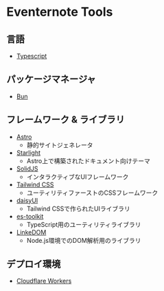 # Eventernote Tools

## 言語

- [Typescript](https://www.typescriptlang.org/)

## パッケージマネージャ

- [Bun](https://bun.sh/)

## フレームワーク & ライブラリ

- [Astro](https://docs.astro.build/)
  - 静的サイトジェネレータ
- [Starlight](https://starlight.astro.build/)
  - Astro上で構築されたドキュメント向けテーマ
- [SolidJS](https://docs.solidjs.com/)
  - インタラクティブなUIフレームワーク
- [Tailwind CSS](https://tailwindcss.com/)
  - ユーティリティファーストのCSSフレームワーク
- [daisyUI](https://daisyui.com/)
  - Tailwind CSSで作られたUIライブラリ
- [es-toolkit](https://es-toolkit.slash.page/)
  - TypeScript用のユーティリティライブラリ
- [LinkeDOM](https://github.com/WebReflection/linkedom)
  - Node.js環境でのDOM解析用のライブラリ

## デプロイ環境

- [Cloudflare Workers](https://developers.cloudflare.com/workers/)
